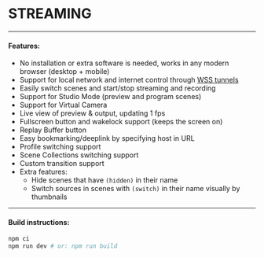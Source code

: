 # STREAMING

---

#### Features:

- No installation or extra software is needed, works in any modern browser (desktop + mobile)
- Support for local network and internet control through [WSS tunnels](https://github.com/obsproject/obs-websocket/blob/4.x-compat/SSL-TUNNELLING.md)
- Easily switch scenes and start/stop streaming and recording
- Support for Studio Mode (preview and program scenes)
- Support for Virtual Camera
- Live view of preview & output, updating 1 fps
- Fullscreen button and wakelock support (keeps the screen on)
- Replay Buffer button
- Easy bookmarking/deeplink by specifying host in URL
- Profile switching support
- Scene Collections switching support
- Custom transition support
- Extra features:
  - Hide scenes that have `(hidden)` in their name
  - Switch sources in scenes with `(switch)` in their name visually by thumbnails

---

#### Build instructions:

```bash
npm ci
npm run dev # or: npm run build
```